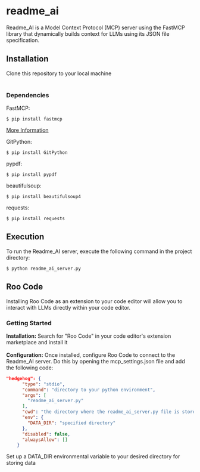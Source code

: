 # readme_ai
Readme_AI is a Model Context Protocol (MCP) server using the FastMCP library that dynamically builds context for LLMs using its JSON file specification.

## Installation
Clone this repository to your local machine <br> <br>

### Dependencies
FastMCP: 
```console
$ pip install fastmcp
```
[More Information](https://gofastmcp.com/getting-started/installation)

GitPython: 
``` 
$ pip install GitPython
```

pypdf:
``` 
$ pip install pypdf
```

beautifulsoup: 
```
$ pip install beautifulsoup4
```

requests: 
```
$ pip install requests
```

## Execution
To run the Readme_AI server, execute the following command in the project directory:
```console
$ python readme_ai_server.py
```

## Roo Code
Installing Roo Code as an extension to your code editor will allow you to interact with LLMs directly within your code editor.

### Getting Started
**Installation:** Search for "Roo Code" in your code editor's extension marketplace and install it <br> <br>
**Configuration:** Once installed, configure Roo Code to connect to the Readme_AI server. Do this by opening the mcp_settings.json file and add the following code:

```json
"hedgehog": {
      "type": "stdio",
      "command": "directory to your python environment",
      "args": [
        "readme_ai_server.py"
      ],
      "cwd": "the directory where the readme_ai_server.py file is stored",
      "env": {
        "DATA_DIR": "specified directory"
      },
      "disabled": false,
      "alwaysAllow": []
    }
```
Set up a DATA_DIR environmental variable to your desired directory for storing data

